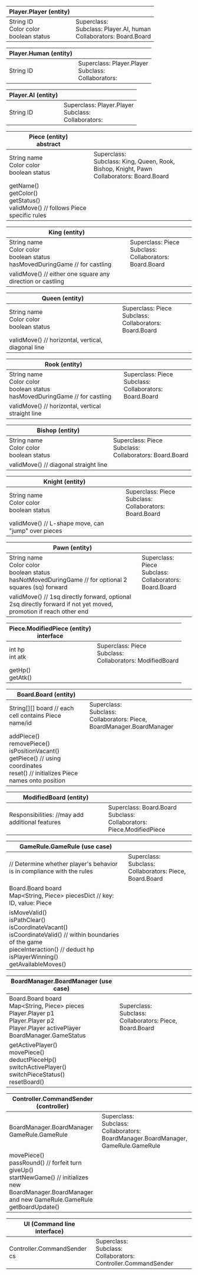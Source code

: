 |Player.Player (entity)||
|---|---|
|String ID <br> Color color <br> boolean status|Superclass: <br> Subclass: Player.AI, human <br> Collaborators: Board.Board|

|Player.Human (entity)||
|---|---|
|String ID |Superclass: Player.Player <br> Subclass: <br> Collaborators:|

|Player.AI (entity)||
|---|---|
|String ID |Superclass: Player.Player <br> Subclass: <br> Collaborators:|

|Piece (entity) <br> abstract ||
|---|---|
|String name <br> Color color <br> boolean status|Superclass: <br> Subclass: King, Queen, Rook, Bishop, Knight, Pawn <br> Collaborators: Board.Board|
|getName() <br> getColor() <br> getStatus() <br> validMove() // follows Piece specific rules

|King (entity)||
|---|---|
|String name <br> Color color <br> boolean status <br> hasMovedDuringGame // for castling <br> |Superclass: Piece <br> Subclass: <br> Collaborators: Board.Board|
|validMove() // either one square any direction or castling

|Queen (entity)||
|---|---|
|String name <br> Color color <br> boolean status|Superclass: Piece <br> Subclass: <br> Collaborators: Board.Board|
|validMove() // horizontal, vertical, diagonal line

|Rook (entity)||
|---|---|
|String name <br> Color color <br> boolean status <br> hasMovedDuringGame // for castling|Superclass: Piece <br> Subclass: <br> Collaborators: Board.Board|
|validMove() // horizontal, vertical straight line

|Bishop (entity)||
|---|---|
|String name <br> Color color <br> boolean status|Superclass: Piece <br> Subclass: <br> Collaborators: Board.Board|
|validMove() // diagonal straight line

|Knight (entity)||
|---|---|
|String name <br> Color color <br> boolean status|Superclass: Piece <br> Subclass: <br> Collaborators: Board.Board|
|validMove() // L-shape move, can "jump" over pieces

|Pawn (entity)||
|---|---|
|String name <br> Color color <br> boolean status <br> hasNotMovedDuringGame // for optional 2 squares (sq) forward|Superclass: Piece <br> Subclass: <br> Collaborators: Board.Board|
|validMove() // 1sq directly forward, optional 2sq directly forward if not yet moved, promotion if reach other end

|Piece.ModifiedPiece (entity) <br> interface||
|---|---|
|int hp <br> int atk|Superclass: Piece <br> Subclass: <br> Collaborators: ModifiedBoard|
|getHp() <br> getAtk()

|Board.Board (entity)||
|---|---|
|String[][] board // each cell contains Piece name/id |Superclass: <br> Subclass: <br> Collaborators: Piece, BoardManager.BoardManager|
|addPiece() <br> removePiece() <br> isPositionVacant() <br> getPiece() // using coordinates <br> reset() // initializes Piece names onto position

|ModifiedBoard (entity)||
|---|---|
|Responsibilities: //may add additional features|Superclass: Board.Board <br> Subclass: <br> Collaborators: Piece.ModifiedPiece|

|GameRule.GameRule (use case)||
|---|---|
|// Determine whether player's behavior is in compliance with the rules|Superclass: <br> Subclass: <br> Collaborators: Piece, Board.Board|
|Board.Board board <br> Map<String, Piece> piecesDict // key: ID, value: Piece
|isMoveValid() <br> isPathClear() <br> isCoordinateVacant() <br> isCoordinateValid() // within boundaries of the game <br> pieceInteraction() // deduct hp <br> isPlayerWinning() <br> getAvailableMoves()

|BoardManager.BoardManager (use case)||
|---|---|
|Board.Board board <br> Map<String, Piece> pieces <br> Player.Player p1 <br> Player.Player p2 <br> Player.Player activePlayer <br> BoardManager.GameStatus|Superclass: <br> Subclass: <br> Collaborators: Piece, Board.Board|
|getActivePlayer() <br> movePiece() <br> deductPieceHp() <br> switchActivePlayer() <br> switchPieceStatus() <br> resetBoard()

|Controller.CommandSender (controller)||
|---|---|
|BoardManager.BoardManager <br> GameRule.GameRule|Superclass: <br> Subclass: <br> Collaborators: BoardManager.BoardManager, GameRule.GameRule|
|movePiece() <br> passRound() // forfeit turn <br> giveUp() <br> startNewGame() // initializes new BoardManager.BoardManager and new GameRule.GameRule <br> getBoardUpdate()

|UI (Command line interface)||
|---|---|
|Controller.CommandSender cs|Superclass: <br> Subclass: <br> Collaborators: Controller.CommandSender|
